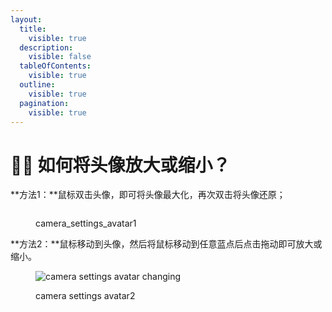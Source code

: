 ```yaml
---
layout:
  title:
    visible: true
  description:
    visible: false
  tableOfContents:
    visible: true
  outline:
    visible: true
  pagination:
    visible: true
---
```


# 🧏‍♀️ 如何将头像放大或缩小？

**方法1：**鼠标双击头像，即可将头像最大化，再次双击将头像还原；

<figure><img src="../.gitbook/assets/双击放大或还原头像.gif" alt=""><figcaption><p>camera_settings_avatar1</p></figcaption></figure>

**方法2：**鼠标移动到头像，然后将鼠标移动到任意蓝点后点击拖动即可放大或缩小。

<figure><img src="../../.gitbook/assets/2023-02-13 20.41.25 (1).gif" alt="camera settings avatar changing"><figcaption><p>camera settings avatar2</p></figcaption></figure>

